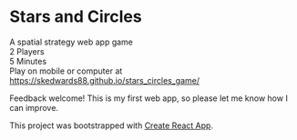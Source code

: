 # Stars and Circles
A spatial strategy web app game  
2 Players  
5 Minutes  
Play on mobile or computer at https://skedwards88.github.io/stars_circles_game/  

Feedback welcome! This is my first web app, so please let me know how I can improve.

This project was bootstrapped with [Create React App](https://github.com/facebook/create-react-app).
